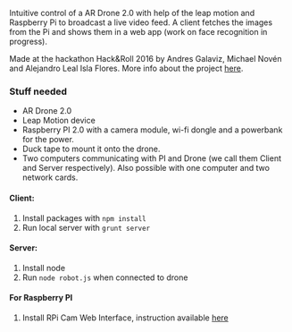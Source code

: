 Intuitive control of a AR Drone 2.0 with help of the leap motion and Raspberry Pi to broadcast a live video feed. A client fetches the images from the Pi and shows them in a web app (work on face recognition in progress). 

Made at the hackathon Hack&Roll 2016 by Andres Galaviz, Michael Novén and Alejandro Leal Isla Flores. More info about the project [here](http://devpost.com/software/flying-cameraman).

### Stuff needed
* AR Drone 2.0
* Leap Motion device
* Raspberry PI 2.0 with a camera module, wi-fi dongle and a powerbank for the power.
* Duck tape to mount it onto the drone.
* Two computers communicating with PI and Drone (we call them Client and Server respectively). Also possible with one computer and two network cards.

#### Client:

1. Install packages with ```npm install```
2. Run local server with ```grunt server```

#### Server:

1. Install node
2. Run ```node robot.js``` when connected to drone

#### For Raspberry PI
1. Install RPi Cam Web Interface, instruction available [here](http://www.sitepoint.com/streaming-a-raspberry-pi-camera-into-vr-with-javascript/) 
